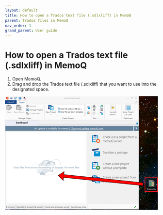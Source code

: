 ```yaml
---
layout: default
title: How to open a Trados text file (.sdlxliff) in MemoQ
parent: Trados files in MemoQ
nav_order: 1
grand_parent: User guide
---
```


# How to open a Trados text file (.sdlxliff) in MemoQ

1.	Open MemoQ.
2.	Drag and drop the Trados text file (.sdlxliff) that you want to use into the designated space.

![](assets/images/Picture1.png)